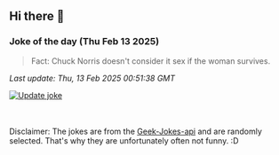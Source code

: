 ## Hi there 👋

### Joke of the day (Thu Feb 13 2025)
<!-- joke -->
>Fact: Chuck Norris doesn't consider it sex if the woman survives.
<!-- /joke -->

*Last update: Thu, 13 Feb 2025 00:51:38 GMT*

[![Update joke](https://github.com/nclskfm/nclskfm/actions/workflows/joke.yml/badge.svg)](https://github.com/nclskfm/nclskfm/actions/workflows/joke.yml)

<br><br>
Disclaimer: The jokes are from the [Geek-Jokes-api](https://github.com/sameerkumar18/geek-joke-api) and are randomly selected. That's why they are unfortunately often not funny. :D
